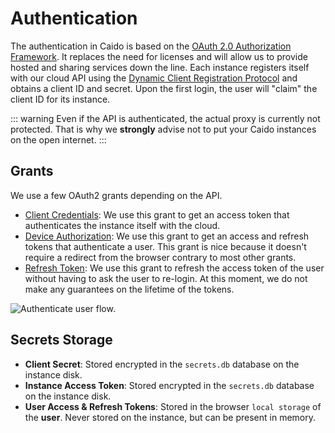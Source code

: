 # Authentication

The authentication in Caido is based on the <a href="https://www.rfc-editor.org/rfc/rfc6749" target="_blank">OAuth 2.0 Authorization Framework</a>. It replaces the need for licenses and will allow us to provide hosted and sharing services down the line.
Each instance registers itself with our cloud API using the <a href="https://www.rfc-editor.org/rfc/rfc7591.html" target="_blank">Dynamic Client Registration Protocol</a> and obtains a client ID and secret. Upon the first login, the user will "claim" the client ID for its instance.

::: warning
Even if the API is authenticated, the actual proxy is currently not protected. That is why we **strongly** advise not to put your Caido instances on the open internet.
:::

## Grants

We use a few OAuth2 grants depending on the API.

- <a href="https://www.rfc-editor.org/rfc/rfc6749#section-1.3.4" target="_blank">Client Credentials</a>: We use this grant to get an access token that authenticates the instance itself with the cloud.
- <a href="https://www.rfc-editor.org/rfc/rfc8628.html" target="_blank">Device Authorization</a>: We use this grant to get an access and refresh tokens that authenticate a user. This grant is nice because it doesn't require a redirect from the browser contrary to most other grants.
- <a href="https://www.rfc-editor.org/rfc/rfc6749#section-1.5" target="_blank">Refresh Token</a>: We use this grant to refresh the access token of the user without having to ask the user to re-login. At this moment, we do not make any guarantees on the lifetime of the tokens.

<img alt="Authenticate user flow." src="/_images/authentication_user.png" no-shadow/>

## Secrets Storage

- **Client Secret**: Stored encrypted in the `secrets.db` database on the instance disk.
- **Instance Access Token**: Stored encrypted in the `secrets.db` database on the instance disk.
- **User Access & Refresh Tokens**: Stored in the browser `local storage` of the **user**. Never stored on the instance, but can be present in memory.
